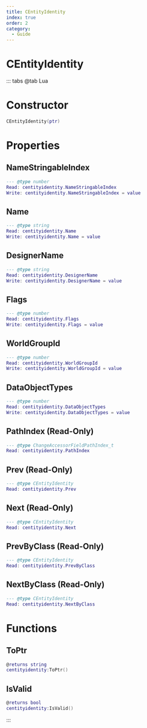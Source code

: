 ```yaml
---
title: CEntityIdentity
index: true
order: 2
category:
  - Guide
---
```


# CEntityIdentity

::: tabs
@tab Lua
# Constructor
```lua
CEntityIdentity(ptr)
```
# Properties
## NameStringableIndex 
```lua
--- @type number
Read: centityidentity.NameStringableIndex
Write: centityidentity.NameStringableIndex = value
```
## Name 
```lua
--- @type string
Read: centityidentity.Name
Write: centityidentity.Name = value
```
## DesignerName 
```lua
--- @type string
Read: centityidentity.DesignerName
Write: centityidentity.DesignerName = value
```
## Flags 
```lua
--- @type number
Read: centityidentity.Flags
Write: centityidentity.Flags = value
```
## WorldGroupId 
```lua
--- @type number
Read: centityidentity.WorldGroupId
Write: centityidentity.WorldGroupId = value
```
## DataObjectTypes 
```lua
--- @type number
Read: centityidentity.DataObjectTypes
Write: centityidentity.DataObjectTypes = value
```
## PathIndex (Read-Only)
```lua
--- @type ChangeAccessorFieldPathIndex_t
Read: centityidentity.PathIndex
```
## Prev (Read-Only)
```lua
--- @type CEntityIdentity
Read: centityidentity.Prev
```
## Next (Read-Only)
```lua
--- @type CEntityIdentity
Read: centityidentity.Next
```
## PrevByClass (Read-Only)
```lua
--- @type CEntityIdentity
Read: centityidentity.PrevByClass
```
## NextByClass (Read-Only)
```lua
--- @type CEntityIdentity
Read: centityidentity.NextByClass
```
# Functions
## ToPtr
```lua
@returns string
centityidentity:ToPtr()
```
## IsValid
```lua
@returns bool
centityidentity:IsValid()
```

:::